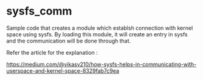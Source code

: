# sysfs_comm
Sample code that creates a module which establsh connection with kernel space using sysfs.
By loading this module, it will create an entry in sysfs and the communication will be done
through that.

Refer the article for the explanation :

https://medium.com/@vikasv210/how-sysfs-helps-in-communicating-with-userspace-and-kernel-space-8329fab7c9ea

